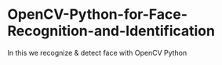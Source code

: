 # OpenCV-Python-for-Face-Recognition-and-Identification
In this we recognize &amp; detect face with OpenCV Python
